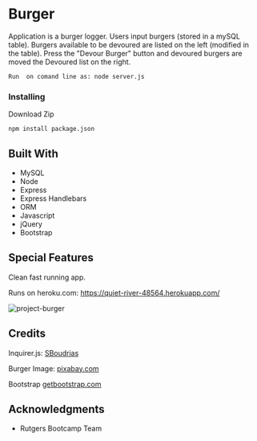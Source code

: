 # Burger


Application is a burger logger. Users input burgers (stored in a mySQL table). Burgers available to be devoured are listed on the left (modified in the table). Press the "Devour Burger" button and devoured burgers are moved the Devoured list on the right. 



```
Run  on comand line as: node server.js

```

### Installing
Download Zip  
 
```
npm install package.json

```

## Built With
* MySQL
* Node
* Express
* Express Handlebars
* ORM 
* Javascript
* jQuery
* Bootstrap




 
## Special Features
Clean fast running app.

Runs on heroku.com: https://quiet-river-48564.herokuapp.com/




<img scr="assets/img/project-burger.png" alt="project-burger">




## Credits
Inquirer.js:  <a href="https://github.com/SBoudrias/Inquirer.js" target="_blank">SBoudrias</a>

Burger Image: <a href="https://pixabay.com/" target="_blank">pixabay.com</a>

Bootstrap <a href="https://getbootstrap.com" target="_blank">getbootstrap.com</a>


 
## Acknowledgments

* Rutgers Bootcamp Team




